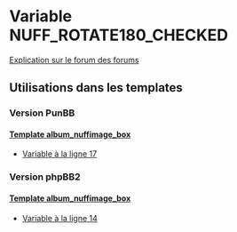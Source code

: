 # Variable NUFF_ROTATE180_CHECKED
[Explication sur le forum des forums](http://forum.forumactif.com/t294113-listing-des-variables#NUFF_ROTATE180_CHECKED)

## Utilisations dans les templates

### Version PunBB

#### [Template album_nuffimage_box](punbb/album_nuffimage_box.md)
* [Variable à la ligne 17](../punbb/album_nuffimage_box.tpl#L17)

### Version phpBB2

#### [Template album_nuffimage_box](subsilver/album_nuffimage_box.md)
* [Variable à la ligne 14](../subsilver/album_nuffimage_box.tpl#L14)
